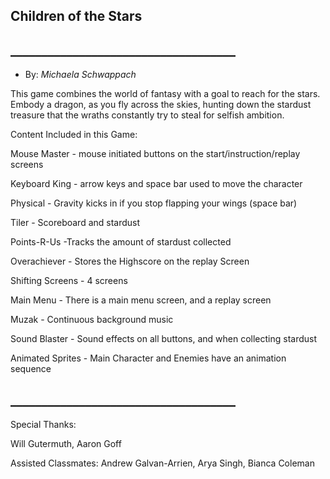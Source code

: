 ## Children of the Stars
## ____________________________________
* By: _Michaela Schwappach_

This game combines the world of fantasy with a goal to reach for the stars.
Embody a dragon, as you fly across the skies, hunting down the stardust treasure that the wraths constantly try to steal for selfish ambition.

Content Included in this Game:

Mouse Master - mouse initiated buttons on the start/instruction/replay screens

Keyboard King - arrow keys and space bar used to move the character

Physical - Gravity kicks in if you stop flapping your wings (space bar)

Tiler - Scoreboard and stardust

Points-R-Us -Tracks the amount of stardust collected

Overachiever - Stores the Highscore on the replay Screen

Shifting Screens - 4 screens

Main Menu - There is a main menu screen, and a replay screen

Muzak - Continuous background music

Sound Blaster - Sound effects on all buttons, and when collecting stardust

Animated Sprites - Main Character and Enemies have an animation sequence

## ____________________________________
Special Thanks:

Will Gutermuth,
Aaron Goff


Assisted Classmates:
Andrew Galvan-Arrien, Arya Singh, Bianca Coleman
